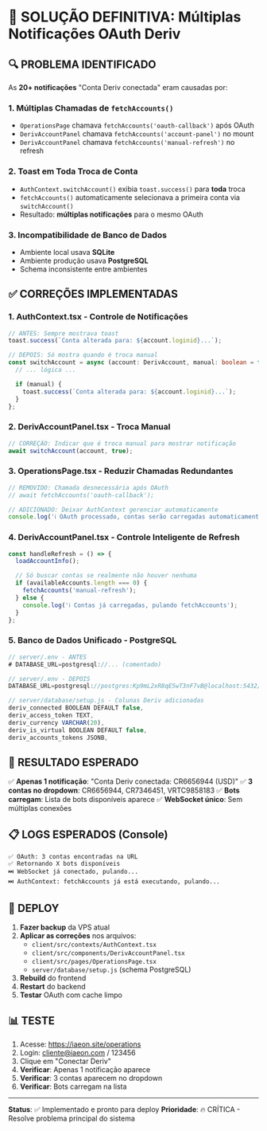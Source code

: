 # 🎯 SOLUÇÃO DEFINITIVA: Múltiplas Notificações OAuth Deriv

## 🔍 PROBLEMA IDENTIFICADO

As **20+ notificações** "Conta Deriv conectada" eram causadas por:

### 1. **Múltiplas Chamadas de `fetchAccounts()`**
- `OperationsPage` chamava `fetchAccounts('oauth-callback')` após OAuth
- `DerivAccountPanel` chamava `fetchAccounts('account-panel')` no mount
- `DerivAccountPanel` chamava `fetchAccounts('manual-refresh')` no refresh

### 2. **Toast em Toda Troca de Conta**
- `AuthContext.switchAccount()` exibia `toast.success()` para **toda** troca
- `fetchAccounts()` automaticamente selecionava a primeira conta via `switchAccount()`
- Resultado: **múltiplas notificações** para o mesmo OAuth

### 3. **Incompatibilidade de Banco de Dados**
- Ambiente local usava **SQLite**
- Ambiente produção usava **PostgreSQL**
- Schema inconsistente entre ambientes

## ✅ CORREÇÕES IMPLEMENTADAS

### 1. **AuthContext.tsx** - Controle de Notificações
```typescript
// ANTES: Sempre mostrava toast
toast.success(`Conta alterada para: ${account.loginid}...`);

// DEPOIS: Só mostra quando é troca manual
const switchAccount = async (account: DerivAccount, manual: boolean = false) => {
  // ... lógica ...

  if (manual) {
    toast.success(`Conta alterada para: ${account.loginid}...`);
  }
};
```

### 2. **DerivAccountPanel.tsx** - Troca Manual
```typescript
// CORREÇÃO: Indicar que é troca manual para mostrar notificação
await switchAccount(account, true);
```

### 3. **OperationsPage.tsx** - Reduzir Chamadas Redundantes
```typescript
// REMOVIDO: Chamada desnecessária após OAuth
// await fetchAccounts('oauth-callback');

// ADICIONADO: Deixar AuthContext gerenciar automaticamente
console.log('ℹ️ OAuth processado, contas serão carregadas automaticamente pelo AuthContext');
```

### 4. **DerivAccountPanel.tsx** - Controle Inteligente de Refresh
```typescript
const handleRefresh = () => {
  loadAccountInfo();

  // Só buscar contas se realmente não houver nenhuma
  if (availableAccounts.length === 0) {
    fetchAccounts('manual-refresh');
  } else {
    console.log('ℹ️ Contas já carregadas, pulando fetchAccounts');
  }
};
```

### 5. **Banco de Dados Unificado** - PostgreSQL
```javascript
// server/.env - ANTES
# DATABASE_URL=postgresql://... (comentado)

// server/.env - DEPOIS
DATABASE_URL=postgresql://postgres:Kp9mL2xR8qE5wT3nF7vB@localhost:5432/deriv_bots_prod

// server/database/setup.js - Colunas Deriv adicionadas
deriv_connected BOOLEAN DEFAULT false,
deriv_access_token TEXT,
deriv_currency VARCHAR(20),
deriv_is_virtual BOOLEAN DEFAULT false,
deriv_accounts_tokens JSONB,
```

## 🎯 RESULTADO ESPERADO

✅ **Apenas 1 notificação**: "Conta Deriv conectada: CR6656944 (USD)"
✅ **3 contas no dropdown**: CR6656944, CR7346451, VRTC9858183
✅ **Bots carregam**: Lista de bots disponíveis aparece
✅ **WebSocket único**: Sem múltiplas conexões

## 📋 LOGS ESPERADOS (Console)

```
✅ OAuth: 3 contas encontradas na URL
✅ Retornando X bots disponíveis
⏭️ WebSocket já conectado, pulando...
⏭️ AuthContext: fetchAccounts já está executando, pulando...
```

## 🚀 DEPLOY

1. **Fazer backup** da VPS atual
2. **Aplicar as correções** nos arquivos:
   - `client/src/contexts/AuthContext.tsx`
   - `client/src/components/DerivAccountPanel.tsx`
   - `client/src/pages/OperationsPage.tsx`
   - `server/database/setup.js` (schema PostgreSQL)
3. **Rebuild** do frontend
4. **Restart** do backend
5. **Testar** OAuth com cache limpo

## 📊 TESTE

1. Acesse: https://iaeon.site/operations
2. Login: cliente@iaeon.com / 123456
3. Clique em "Conectar Deriv"
4. **Verificar**: Apenas 1 notificação aparece
5. **Verificar**: 3 contas aparecem no dropdown
6. **Verificar**: Bots carregam na lista

---

**Status**: ✅ Implementado e pronto para deploy
**Prioridade**: 🔥 CRÍTICA - Resolve problema principal do sistema
